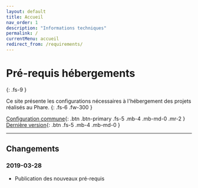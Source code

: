 ```yaml
---
layout: default
title: Accueil
nav_order: 1
description: "Informations techniques"
permalink: /
currentMenu: accueil
redirect_from: /requirements/
---
```


# Pré-requis hébergements
{: .fs-9 }

Ce site présente les configurations nécessaires à l'hébergement des projets réalisés au Phare. 
{: .fs-6 .fw-300 }


[Configuration commune](/configuration){: .btn .btn-primary .fs-5 .mb-4 .mb-md-0 .mr-2 } [Dernière version](/versions/9.0){: .btn .fs-5 .mb-4 .mb-md-0 }

---

## Changements

### 2019-03-28

 * Publication des nouveaux pré-requis